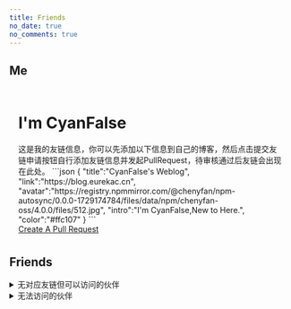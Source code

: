 ```yaml
---
title: Friends
no_date: true
no_comments: true
---
```


## Me

<div class="container">
    <div class="card" style="padding: 8px 16px;">
        <div>
            <h1>I'm CyanFalse</h1>
            这是我的友链信息，你可以先添加以下信息到自己的博客，然后点击提交友链申请按钮自行添加友链信息并发起PullRequest，待审核通过后友链会出现在此处。
            ```json
            {
                "title":"CyanFalse's Weblog",
                "link":"https://blog.eurekac.cn",
                "avatar":"https://registry.npmmirror.com/@chenyfan/npm-autosync/0.0.0-1729174784/files/data/npm/chenyfan-oss/4.0.0/files/512.jpg",
                "intro":"I'm CyanFalse,New to Here.",
                "color":"#ffc107"
            }
            ```
            <div class="actions">
                <div class="right">
                    <a class="action-button-primary" href="https://github.com/ChenYFan/CyanBlog/blob/main/themes/cyanset/source/links.json">Create A Pull Request</a>
                </div>
            </div>
        </div>
    </div>
</div>

## Friends
<div class="container">
    <div class="card-grid" id="normal-friends"></div>
    <details>
        <summary>无对应友链但可以访问的伙伴</summary>
        <div class="card-grid" id="unrelink-friends"></div>
    </details>
    <details>
        <summary>无法访问的伙伴</summary>
        <div class="card-grid" id="unaccessible-friends"></div>
    </details>
</div>

<script>
    setTimeout(async () => {
        const FriendsData = await fetch("/links.json").then(res => res.json());
        const $1 = document.getElementById("normal-friends");
        const $2 = document.getElementById("unrelink-friends");
        const $3 = document.getElementById("unaccessible-friends");

        FriendsData.forEach(friend => {
            const childHtml = ` <div class="card">
        <div class="cover-img">
            <img class="lazy" src="${friend.image}" alt="${friend.title}" no-fancybox>
        </div>
        <div class="content">
            <p class="title">${friend.title}</p>
            <p class="description">${friend.intro}</p>
        </div>
        <div class="actions">
            <div class="right">
                <a class="action-button-primary" href="${friend.link}">Visit</a>
            </div>
        </div>
    </div> `
            const child = document.createElement("div");
            child.innerHTML = childHtml;
            if (friend.relink) {
                $1.appendChild(child);
            } else if (friend.unaccessible) {
                $3.appendChild(child);
            } else {
                $2.appendChild(child);
            }
        });
    }, 200);
</script>